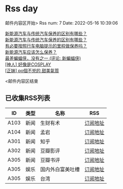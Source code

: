 # Rss day

邮件内容区开始>
Rss num: 7  Date: 2022-05-16 10:39:06 <br/>

<a href='http://www.zhihu.com/question/531486982/answer/2485547941?utm_campaign=rss&utm_medium=rss&utm_source=rss&utm_content=title'>新能源汽车与传统汽车保养的区别有哪些？</a><br/>
<a href='http://www.zhihu.com/question/531486982/answer/2484801509?utm_campaign=rss&utm_medium=rss&utm_source=rss&utm_content=title'>新能源汽车与传统汽车保养的区别有哪些？</a><br/>
<a href='http://www.zhihu.com/question/531487647/answer/2474113682?utm_campaign=rss&utm_medium=rss&utm_source=rss&utm_content=title'>有必要按照行车电脑提示的里程做保养吗？</a><br/>
<a href='http://www.zhihu.com/question/531486624/answer/2485045798?utm_campaign=rss&utm_medium=rss&utm_source=rss&utm_content=title'>新能源汽车应该怎么保养？</a><br/>
<a href='https://movie.douban.com/review/14399876/'>最差蝙蝠侠，没有之一 (评论: 新蝙蝠侠)</a><br/>
<a href='https://www.ptt.cc/bbs/Beauty/M.1652667400.A.22C.html'>[神人] 好像是COSPLAY</a><br/>
<a href='https://www.ptt.cc/bbs/Beauty/M.1652666293.A.725.html'>[正妹] po個不兇的 甜美氣質</a><br/>


<邮件内容区结束

## 已收集RSS列表

| ID | 类型 | 名称  | RSS  |
| -- | -- | -- | -- | 
| A103  | 新闻 | 生财有术 | [订阅地址](https://scys.info/feed) |
| A104  | 新闻 | 孟岩  | [订阅地址](https://feedpress.me/wx-dreamytalks) |
| A301  | 新闻 | 知乎 | [订阅地址](https://www.zhihu.com/rss) |
| A302  | 新闻 | 豆瓣影评 | [订阅地址](https://www.douban.com/feed/review/movie) |
| A305  | 新闻 | 豆瓣书评 | [订阅地址](https://www.douban.com/feed/review/book) |
| A305  | 娱乐 | 国内外白富美吐槽 | [订阅地址](http://rsshub.v2fy.com:1200/weibo/user/5323541229) |
| A305  | 娱乐 | 台湾 | [订阅地址](https://www.ptt.cc/atom/beauty.xml) |
